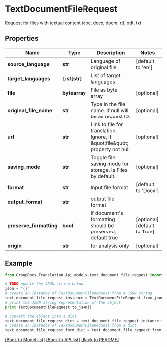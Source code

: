 # TextDocumentFileRequest

Request for files with textual content (doc, docx, docm, rtf, odt, txt

## Properties
Name | Type | Description | Notes
------------ | ------------- | ------------- | -------------
**source_language** | **str** | Language of original file | [default to 'en']
**target_languages** | **List[str]** | List of target languages | 
**file** | **bytearray** | File as byte array | [optional] 
**original_file_name** | **str** | Type in the file name. If null will be as request ID. | [optional] 
**url** | **str** | Link to file for translation. Ignore, if \&quot;file\&quot; property not null | [optional] 
**saving_mode** | **str** | Toggle file saving mode for storage.  Is Files by default. | [optional] 
**format** | **str** | Input file format | [default to 'Docx']
**output_format** | **str** | output file format | 
**preserve_formatting** | **bool** | If document&#39;s formatting should be preserved, default true | [optional] [default to True]
**origin** | **str** | for analysis only | [optional] 

## Example

```python
from GroupDocs.Translation.Api.models.text_document_file_request import TextDocumentFileRequest

# TODO update the JSON string below
json = "{}"
# create an instance of TextDocumentFileRequest from a JSON string
text_document_file_request_instance = TextDocumentFileRequest.from_json(json)
# print the JSON string representation of the object
print TextDocumentFileRequest.to_json()

# convert the object into a dict
text_document_file_request_dict = text_document_file_request_instance.to_dict()
# create an instance of TextDocumentFileRequest from a dict
text_document_file_request_form_dict = text_document_file_request.from_dict(text_document_file_request_dict)
```
[[Back to Model list]](../README.md#documentation-for-models) [[Back to API list]](../README.md#documentation-for-api-endpoints) [[Back to README]](../README.md)


